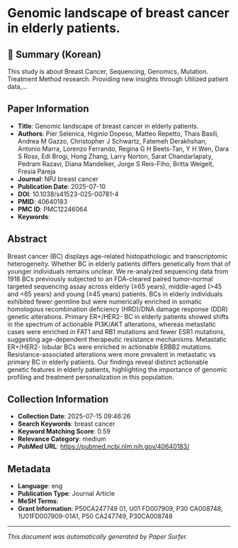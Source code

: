 # Genomic landscape of breast cancer in elderly patients.

## 📝 Summary (Korean)
This study is about Breast Cancer, Sequencing, Genomics, Mutation. Treatment Method research. Providing new insights through Utilized patient data,...

## Paper Information
- **Title**: Genomic landscape of breast cancer in elderly patients.
- **Authors**: Pier Selenica, Higinio Dopeso, Matteo Repetto, Thais Basili, Andrea M Gazzo, Christopher J Schwartz, Fatemeh Derakhshan, Antonio Marra, Lorenzo Ferrando, Regina G H Beets-Tan, Y H Wen, Dara S Ross, Edi Brogi, Hong Zhang, Larry Norton, Sarat Chandarlapaty, Pedram Razavi, Diana Mandelker, Jorge S Reis-Fiho, Britta Weigelt, Fresia Pareja
- **Journal**: NPJ breast cancer
- **Publication Date**: 2025-07-10
- **DOI**: 10.1038/s41523-025-00781-4
- **PMID**: 40640183
- **PMC ID**: PMC12246064
- **Keywords**: 

## Abstract
Breast cancer (BC) displays age-related histopathologic and transcriptomic heterogeneity. Whether BC in elderly patients differs genetically from that of younger individuals remains unclear. We re-analyzed sequencing data from 1918 BCs previously subjected to an FDA-cleared paired tumor-normal targeted sequencing assay across elderly (≥65 years), middle-aged (>45 and <65 years) and young (≥45 years) patients. BCs in elderly individuals exhibited fewer germline but were numerically enriched in somatic homologous recombination deficiency (HRD)/DNA damage response (DDR) genetic alterations. Primary ER+/HER2- BC in elderly patients showed shifts in the spectrum of actionable PI3K/AKT alterations, whereas metastatic cases were enriched in FAT1 and RB1 mutations and fewer ESR1 mutations, suggesting age-dependent therapeutic resistance mechanisms. Metastatic ER+/HER2- lobular BCs were enriched in actionable ERBB2 mutations. Resistance-associated alterations were more prevalent in metastatic vs primary BC in elderly patients. Our findings reveal distinct actionable genetic features in elderly patients, highlighting the importance of genomic profiling and treatment personalization in this population.

## Collection Information
- **Collection Date**: 2025-07-15 09:46:26
- **Search Keywords**: breast cancer
- **Keyword Matching Score**: 0.59
- **Relevance Category**: medium
- **PubMed URL**: https://pubmed.ncbi.nlm.nih.gov/40640183/

## Metadata
- **Language**: eng
- **Publication Type**: Journal Article
- **MeSH Terms**: 
- **Grant Information**: P50CA247749 01, U01 FD007909, P30 CA008748, 1U01FD007909-01A1, P50 CA247749, P30CA008748

---
*This document was automatically generated by Paper Surfer.*
